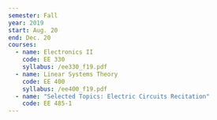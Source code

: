 ```yaml
---
semester: Fall
year: 2019
start: Aug. 20
end: Dec. 20
courses:
  - name: Electronics II
    code: EE 330
    syllabus: /ee330_f19.pdf
  - name: Linear Systems Theory
    code: EE 400
    syllabus: /ee400_f19.pdf
  - name: "Selected Topics: Electric Circuits Recitation"
    code: EE 485-1
---
```

